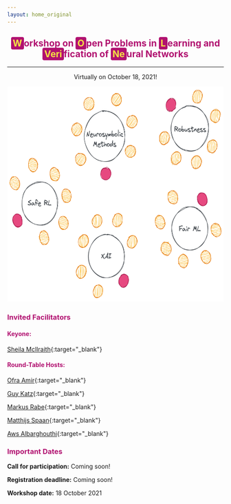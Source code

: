 ```yaml
---
layout: home_original
---
```





<div class="header">
	<h2>
	<center><span style="background:#b11170;color:#f3e343;border-radius: 0.25rem;padding: 0.125rem 0.25rem">W</span><span style="color:#b11170">orkshop on</span> <span style="background:#b11170;color:#f3e343;border-radius: 0.25rem;padding: 0.125rem 0.25rem">O</span><span style="color:#b11170">pen Problems in</span> <span style="background:#b11170;color:#f3e343;border-radius: 0.25rem;padding: 0.125rem 0.25rem">L</span><span style="color:#b11170">earning and</span> <span style="background:#b11170;color:#f3e343;border-radius: 0.25rem;padding: 0.125rem 0.25rem">Veri</span><span style="color:#b11170">fication of</span> <span style="background:#b11170;color:#f3e343;border-radius: 0.25rem;padding: 0.125rem 0.25rem">Ne</span><span style="color:#b11170">ural Networks</span></center>
	</h2>
	<hr class="small">
	<p><center>Virtually on October 18, 2021!</center></p>
</div>

<div class="row">
<div class="col-md-8" markdown="1">

<img height="500px" class="center-block" src="resources/tables.png">

</div>
<div class="col-md-4" markdown="1">

### <span style="color:#b11170">Invited Facilitators</span>

#### <span style="color:#b11170">Keyone:</span>

[Sheila McIlraith](https://www.cs.toronto.edu/~sheila/){:target="_blank"}

#### <span style="color:#b11170">Round-Table Hosts:</span>

[Ofra Amir](https://scholar.harvard.edu/oamir/home){:target="_blank"}

[Guy Katz](https://www.katz-lab.com/){:target="_blank"} 

[Markus Rabe](https://dblp.org/pid/88/1112-2.html){:target="_blank"} 

[Matthijs Spaan](https://www.st.ewi.tudelft.nl/mtjspaan/){:target="_blank"} 

[Aws Albarghouthi](http://pages.cs.wisc.edu/~aws/){:target="_blank"}


### <span style="color:#b11170">Important Dates</span>

**Call for participation:** Coming soon!

**Registration deadline:** Coming soon!

**Workshop date:** 18 October 2021

</div>
